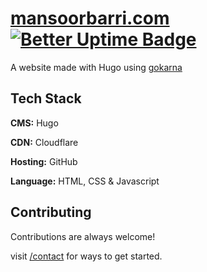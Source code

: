 # [mansoorbarri.com](https://mansoorbarri.com) [![Better Uptime Badge](https://betteruptime.com/status-badges/v1/monitor/kai4.svg)](https://status.mansoorbarri.com)
A website made with Hugo using [gokarna](https://github.com/526avijitgupta/gokarna)


## Tech Stack

**CMS:** Hugo

**CDN:** Cloudflare

**Hosting:** GitHub

**Language:** HTML, CSS & Javascript

## Contributing

Contributions are always welcome!

visit [/contact](https://mansoorbarri.com/contact/) for ways to get started.
